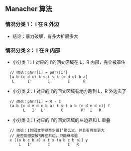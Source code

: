 ## Manacher 算法

### 情况分类 1： I 在 R 外边

- 结论：暴力破解，有多大扩展多大

### 情况分类 2： I 在 R 内部

- 小分类 1：I 对应的 I'的回文区域在 L，R 内部，完全被罩住

```tsx
  // 结论：pArr[i] = pArr[i']
  [a b (c d c) k s t s k (c d c) b a]
   L      I'       C        I      R
```

- 小分类 2：I 对应的 I'的回文区域有地方跑到 L，R 外边去了

```tsx
  // 结论：pArr[i] = R - I
  (a b [c d e d c b a) t s t a b (c d e d c)] f
        L   I'  L'       C        R'  I   R
```

- 小分类 3：I 对应的 I'的回文区域的左边界和 L 重叠

```tsx
  // 结论：I的回文半径至少跟I‘那么大，并且有可能更大
  // 是否能够突破R再往右边，只能继续验
  x [(a b c b a) s t s (a b c b a)] y
      L   I'       C        I   R
```
